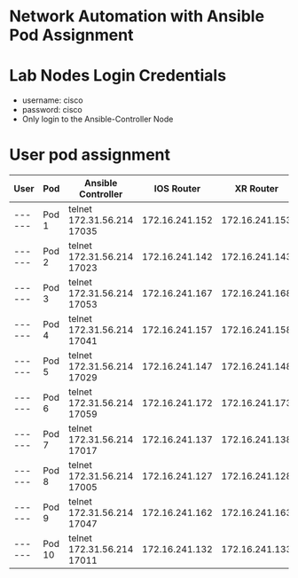 # Network Automation with Ansible Pod Assignment

# Lab Nodes Login Credentials
- username: cisco
- password: cisco
- Only login to the Ansible-Controller Node

# User pod assignment

| User | Pod | Ansible Controller | IOS Router | XR Router|
|------|-----|--------------------|------------|-----------|
| ------ |	Pod 1	| telnet 172.31.56.214 17035	| 172.16.241.152	| 172.16.241.153 |
| ------ |	Pod 2	| telnet 172.31.56.214 17023 	| 172.16.241.142	| 172.16.241.143 |
| ------ |	Pod 3	| telnet 172.31.56.214 17053 	| 172.16.241.167	| 172.16.241.168 |
| ------ |	Pod 4	| telnet 172.31.56.214 17041 	| 172.16.241.157	| 172.16.241.158 |
| ------ |	Pod 5	| telnet 172.31.56.214 17029 	| 172.16.241.147	| 172.16.241.148 |
| ------ |	Pod 6	| telnet 172.31.56.214 17059 	| 172.16.241.172	| 172.16.241.173 |
| ------ |	Pod 7	| telnet 172.31.56.214 17017 	| 172.16.241.137	| 172.16.241.138 |
| ------ |	Pod 8	| telnet 172.31.56.214 17005 	| 172.16.241.127	| 172.16.241.128 |
| ------ |	Pod 9	| telnet 172.31.56.214 17047 	| 172.16.241.162	| 172.16.241.163 |
| ------ |	Pod 10	| telnet 172.31.56.214 17011 	| 172.16.241.132	| 172.16.241.133 |
